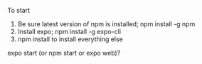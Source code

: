 To start
1. Be sure latest version of npm is installed; npm install -g npm
2. Install expo; npm install -g expo-cli
3. npm install to install everything else


expo start (or npm start or expo web)?
